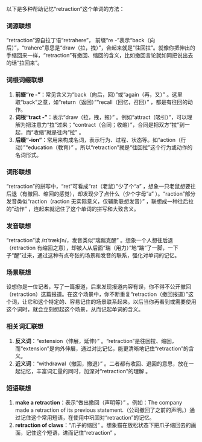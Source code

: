 以下是多种帮助记忆“retraction”这个单词的方法：

### 词源联想
“retraction”源自拉丁语“retrahere”， 前缀“re -”表示“back（向后）”，“trahere”意思是“draw（拉，拽）”，合起来就是“往回拉”。就像你把伸出的手缩回来一样，“retraction”有撤回、缩回的含义，比如撤回言论就如同把说出去的话“拉回来”。 

### 词根词缀联想 
1. **前缀“re -”**：常见含义为“back（向后，回）”或“again（再，又）” 。这里取“back”之意，如“return（返回）”“recall（回忆，召回）” ，都是有往回的动作。 
2. **词根“tract -”**：表示“draw（拉，拽，拖）” 。例如“attract（吸引）”，可以理解为把注意力“拉”过来；“contract（合同；收缩）”，合同是把双方“拉”到一起，而“收缩”就是往内“拉” 。 
3. **后缀“-ion”**：常用来构成名词，表示行为、过程、状态等。如“action（行动）”“education（教育）” 。所以“retraction”就是“往回拉”这个行为或动作的名词形式。 

### 词形联想
“retraction”的拼写中，“ret”可看成“rat（老鼠）”少了个“a” ，想象一只老鼠想要往后退（有撤回、缩回的感觉），却发现少了点什么（少个字母“a” ）。“raction”部分发音类似“raction（raction 无实际意义，仅辅助联想发音）” ，联想成一种往后拉的“动作” ，连起来就记住了这个单词的拼写和大致含义。 

### 发音联想
“retraction”读 /rɪˈtrækʃn/，发音类似“瑞踹克醒” 。想象一个人想往后退（retraction 有缩回之意），却被人从后面“瑞（用力）”地“踹”了一脚，一下子“醒”过来，通过这种有点夸张的场景和发音的联系，强化对单词的记忆。 

### 场景联想 
设想你是一位记者，写了一篇报道，后来发现报道内容有误，你不得不公开撤回（retraction）这篇报道。在这个场景中，你不断重复“retraction（撤回报道）”这个词，让它和这个特定的、容易记住的场景联系起来。以后当你再看到或需要使用这个词时，就会立刻想起这个场景，从而记起单词的含义。 

### 相关词汇联想 
1. **反义词**：“extension（伸展，延伸）” 。“retraction”是往回拉、缩回，而“extension”是向外伸展，通过对比记忆，能更清晰地记住“retraction”的含义。 
2. **近义词**：“withdrawal（撤回，撤退）” 。二者都有收回、退回的意思，放在一起记忆，丰富词汇量的同时，加深对“retraction”的理解 。 

### 短语联想 
1. **make a retraction**：表示“做出撤回（声明等）” 。例如：The company made a retraction of its previous statement.（公司撤回了之前的声明。）通过记住这个常用短语，在使用中巩固对“retraction”的记忆。 
2. **retraction of claws**：“爪子的缩回” 。想象猫在放松状态下把爪子缩回去的画面，记住这个短语，进而记住“retraction” 。 